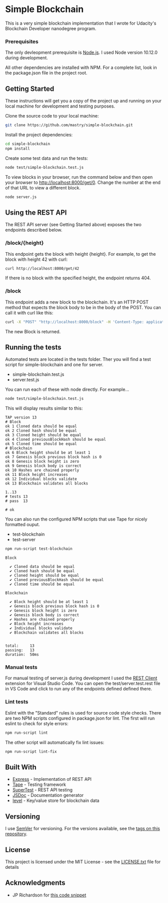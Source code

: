 # Simple Blockchain
This is a very simple blockchain implementation that I wrote for Udacity's Blockchain Developer nanodegree program.


### Prerequisites

The only devleopment prerequisite is [Node.js](https://nodejs.org). I used Node version 10.12.0 during development.

All other dependencies are installed with NPM. For a complete list, look in the package.json file in the project root.


## Getting Started

These instructions will get you a copy of the project up and running on your local machine for development and testing purposes. 

Clone the source code to your local machine:
``` bash
git clone https://github.com/mastry/simple-blockchain.git
```

Install the project dependencies:
```bash
cd simple-blockchain
npm install
```

Create some test data and run the tests:
```bash
node test/simple-blockchain.test.js
```

To view blocks in your browser, run the command below and then open your browser to [http://localhost:8000/get/0](http://localhost:8000/block/0). Change the number at the end of that URL to view a different block.
```bash
node server.js
```

## Using the REST API

The REST API server (see Getting Started above) exposes the two endpoints described below.

### /block/{height}
This endpoint gets the block with height {height}. For example, to get the block with height 42 with curl:

```bash
curl http://localhost:8000/get/42
```

If there is no block with the specified height, the endpoint returns 404.

### /block
This endpoint adds a new block to the blockchain. It's an HTTP POST method that expects the block body to be in the body of the POST. You can call it with curl like this:

```bash
curl -X "POST" "http://localhost:8000/block" -H 'Content-Type: application/json' -d $'{"body": "block body contents"}'
```
The new Block is returned.


## Running the tests

Automated tests are located in the tests folder. Ther you will find a test script for simple-blockchain and one for server. 

* simple-blockchain.test.js
* server.test.js

You can run each of these with node directly. For example...

```bash
node test/simple-blockchain.test.js
```

This will display results similar to this:
```
TAP version 13
# Block
ok 1 Cloned data should be equal
ok 2 Cloned hash should be equal
ok 3 Cloned height should be equal
ok 4 Cloned previousBlockHash should be equal
ok 5 Cloned time should be equal
# Blockchain
ok 6 Block height should be at least 1
ok 7 Genesis block previous block hash is 0
ok 8 Genesis block height is zero
ok 9 Genesis block body is correct
ok 10 Hashes are chained properly
ok 11 Block height increases
ok 12 Individual blocks validate
ok 13 Blockchain validates all blocks

1..13
# tests 13
# pass  13

# ok
```

You can also run the configured NPM scripts that use Tape for nicely formatted ouput.

* test-blockchain
* test-server

```bash
npm run-script test-blockchain
```

```
Block

  ✔ Cloned data should be equal
  ✔ Cloned hash should be equal
  ✔ Cloned height should be equal
  ✔ Cloned previousBlockHash should be equal
  ✔ Cloned time should be equal

Blockchain

  ✔ Block height should be at least 1
  ✔ Genesis block previous block hash is 0
  ✔ Genesis block height is zero
  ✔ Genesis block body is correct
  ✔ Hashes are chained properly
  ✔ Block height increases
  ✔ Individual blocks validate
  ✔ Blockchain validates all blocks


total:     13
passing:   13
duration:  50ms
```

### Manual tests
For manual testing of server.js during development I used the [REST Client](https://marketplace.visualstudio.com/items?itemName=humao.rest-client) extension for Visual Studio Code. You can open the test/server.test.rest file in VS Code and click to run any of the endpoints defined defined there.  

### Lint tests

Eslint with the "Standard" rules is used for source code style checks. There are two NPM scripts configured in package.json for lint. The first will run eslint to check for style errors:

```bash
npm run-script lint
```

The other script will automatically fix lint issues:
```bash 
npm run-script lint-fix
```

## Built With

* [Express](http://www.dropwizard.io/1.0.2/docs/) - Implementation of REST API
* [Tape](https://maven.apache.org/) - Testing framework
* [SuperTest](https://github.com/visionmedia/supertest) - REST API testing
* [JSDoc](https://rometools.github.io/rome/) - Documentation generator
* [level](http://leveldb.org) - Key/value store for blockchain data


## Versioning

I use [SemVer](http://semver.org/) for versioning. For the versions available, see the [tags on this repository](https://github.com/mastry/simple-blockchain/tags). 

## License

This project is licensed under the MIT License - see the [LICENSE.txt](LICENSE.txt) file for details

## Acknowledgments

* JP Richardson for [this code snippet](https://stackoverflow.com/a/12345876)


